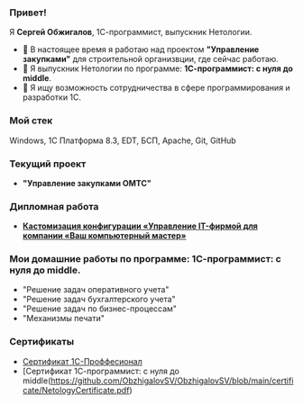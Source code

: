 ### Привет!

Я **Сергей Обжигалов**, 1С-программист, выпускник Нетологии.

- 🔭 В настоящее время я работаю над проектом **"Управление закупками"** для строительной организвции, где сейчас работаю.
- 🌱 Я выпускник Нетологии по программе: **1С-программист: с нуля до middle**.
- 👯 Я ищу возможность сотрудничества в сфере программирования и разработки 1С.

### Мой стек

Windows, 1С Платформа 8.3, EDT, БСП, Apache, Git, GitHub

### Текущий проект
- **"Управление закупками ОМТС"**

### Дипломная работа 
- [**Кастомизация конфигурации «Управление IT-фирмой для компании «Ваш компьютерный мастер»**](https://github.com/ObzhigalovSV/DiplomFONECMID)

### Мои домашние работы по программе: 1С-программист: с нуля до middle.
- "Решение задач оперативного учета"
- "Решение задач бухгалтерского учета"
- "Решение задач по бизнес-процессам"
- "Механизмы печати"

### Сертификаты
- [Сертификат 1С-Проффесионал](https://github.com/ObzhigalovSV/ObzhigalovSV/blob/main/certificate/1CProff.pdf)
- [Сертификат 1С-программист: с нуля до middle(https://github.com/ObzhigalovSV/ObzhigalovSV/blob/main/certificate/NetologyCertificate.pdf)
